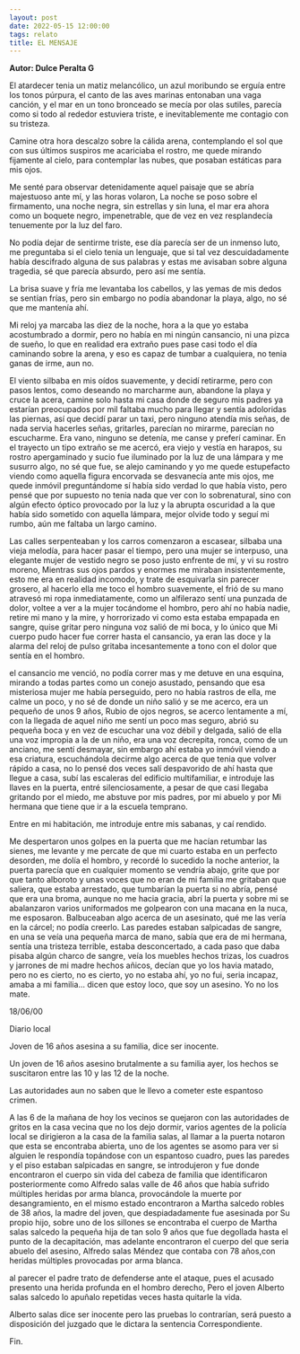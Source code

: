 ```yaml
---
layout: post
date: 2022-05-15 12:00:00
tags: relato
title: EL MENSAJE
---
```


**Autor: Dulce Peralta G**

El atardecer tenia un matiz melancólico, un azul moribundo se erguía
entre los tonos púrpura, el canto de las aves marinas entonaban una
vaga canción, y el mar en un tono bronceado se mecía por olas sutiles,
parecía como si todo al rededor estuviera triste, e inevitablemente me
contagio con su tristeza.

Camine otra hora descalzo sobre la cálida arena, contemplando el sol
que con sus últimos suspiros me acariciaba el rostro, me quede mirando
fijamente al cielo, para contemplar las nubes, que posaban estáticas
para mis ojos.

Me senté para observar detenidamente aquel paisaje que se abría
majestuoso ante mí, y las horas volaron,
La noche se poso sobre el firmamento, una noche negra, sin estrellas y
sin luna, el mar era ahora como un boquete negro, impenetrable, que de
vez en vez resplandecía tenuemente por la luz del faro.

No podía dejar de sentirme triste, ese día parecía ser de un inmenso
luto, me preguntaba si el cielo tenia un lenguaje, que si tal vez
descuidadamente había descifrado alguna de sus palabras y estas me
avisaban sobre alguna tragedia, sé que parecía absurdo, pero así me
sentía.

La brisa suave y fría me levantaba los cabellos, y las yemas de mis
dedos se sentían frías, pero sin embargo no podía abandonar la playa,
algo, no sé que me mantenía ahí.

Mi reloj ya marcaba las diez de la noche, hora a la que yo estaba
acostumbrado a dormir, pero no había en mi ningún cansancio, ni una
pizca de sueño, lo que en realidad era extraño pues pase casi todo el
día caminando sobre la arena, y eso es capaz de tumbar a cualquiera, no
tenia ganas de irme, aun no.

El viento silbaba en mis oídos suavemente, y decidí retirarme, pero con
pasos lentos, como deseando no marcharme aun, abandone la playa y cruce
la acera, camine solo hasta mi casa donde de seguro mis padres ya
estarían preocupados por mil faltaba mucho para llegar y sentía
adoloridas las piernas, así que decidí parar un taxi, pero ninguno
atendía mis señas, de nada servia hacerles señas, gritarles, parecían
no mirarme, parecían no escucharme. Era vano, ninguno se detenía, me canse y
preferí caminar. En el trayecto un tipo extraño se me acercó, era viejo
y vestía en harapos, su rostro apergaminado y sucio fue iluminado por
la luz de una lámpara y me susurro algo, no sé que fue, se alejo
caminando y yo me quede estupefacto viendo como aquella figura
encorvada se desvanecía ante mis ojos, me quede inmóvil preguntándome
sí había sido verdad lo que había visto, pero pensé que por supuesto no
tenia nada que ver con lo sobrenatural, sino con algún efecto óptico
provocado por la luz y la abrupta oscuridad a la que había sido
sometido con aquella lámpara, mejor olvide todo y seguí mi rumbo, aún
me faltaba un largo camino.

Las calles serpenteaban y los carros comenzaron a escasear, silbaba una
vieja melodía, para hacer pasar el tiempo, pero una mujer se interpuso,
una elegante mujer de vestido negro se poso justo enfrente de mí, y vi
su rostro moreno, Mientras sus ojos pardos y enormes me miraban
insistentemente, esto me era en realidad incomodo, y trate de
esquivarla sin parecer grosero, al hacerlo ella me toco el hombro
suavemente, el frió de su mano atravesó mi ropa inmediatamente, como un
alfilerazo sentí una punzada de dolor, voltee a ver a la mujer
tocándome el hombro, pero ahí no había nadie, retire mi mano y la mire,
y horrorizado vi como esta estaba empapada en sangre, quise gritar pero
ninguna voz salió de mi boca, y lo único que Mi cuerpo pudo hacer fue
correr hasta el cansancio, ya eran las doce y la alarma del reloj de
pulso gritaba incesantemente a tono con el dolor que sentía en el
hombro.

el cansancio me venció, no podía correr mas y me detuve en una esquina,
mirando a todas partes como un conejo asustado, pensando que esa
misteriosa mujer me había perseguido, pero no había rastros de ella, me
calme un poco, y no sé de donde un niño salió y se me acerco, era un
pequeño de unos 9 años,
Rubio de ojos negros, se acerco lentamente a mí, con la llegada de
aquel niño me sentí un poco mas seguro, abrió su pequeña boca y en vez
de escuchar una voz débil y delgada, salió de ella una voz impropia a
la de un niño, era una voz decrepita, ronca, como de un anciano, me
sentí desmayar, sin embargo ahí estaba yo inmóvil viendo a esa
criatura, escuchándola decirme algo acerca de que tenia que volver
rápido a casa, no lo pensé dos veces salí despavorido de ahí hasta que
llegue a casa, subí las escaleras del edificio multifamiliar, e
introduje las llaves en la puerta, entré silenciosamente, a pesar de
que casi llegaba gritando por el miedo, me abstuve por mis padres, por
mi abuelo y por Mi hermana que tiene que ir a la escuela temprano.

Entre en mi habitación, me introduje entre mis sabanas, y caí rendido.

Me despertaron unos golpes en la puerta que me hacían retumbar las
sienes, me levante y me percate de que mi cuarto estaba en un perfecto
desorden, me dolía el hombro, y recordé lo sucedido la noche anterior,
la puerta parecía que en cualquier momento se vendría abajo, grite que
por que tanto alboroto y unas voces que no eran de mi familia me
gritaban que saliera, que estaba arrestado, que tumbarían la puerta si
no abría, pensé que era una broma, aunque no me hacia gracia, abrí la
puerta y sobre mi se abalanzaron varios uniformados me golpearon con
una macana en la nuca, me esposaron. Balbuceaban algo acerca de un
asesinato, qué me las vería en la cárcel; no podía creerlo. Las paredes
estaban salpicadas de sangre, en una se veía una pequeña marca de mano,
sabía que era de mi hermana, sentía una tristeza terrible, estaba
desconcertado, a cada paso que daba pisaba algún charco de sangre, veía
los muebles hechos trizas, los cuadros y jarrones de mi madre hechos
añicos, decían que yo los havia matado, pero no es cierto, no es
cierto, yo no estaba ahí, yo no fui, seria incapaz, amaba a mi
familia... dicen que estoy loco, que soy un asesino. Yo no los mate.

18/06/00

Diario local

Joven de 16 años asesina a su familia, dice ser inocente.

Un joven de 16 años asesino brutalmente a su familia ayer, los hechos
se suscitaron entre las 10 y las 12 de la noche.

Las autoridades aun no saben que le llevo a cometer este espantoso
crimen.

A las 6 de la mañana de hoy los vecinos se quejaron con las autoridades
de gritos en la casa vecina que no los dejo dormir, varios agentes de
la policía local se dirigieron a la casa de la familia salas, al llamar
a la puerta notaron que esta se encontraba abierta, uno de los agentes
se asomo para ver si alguien le respondía topándose con un espantoso
cuadro, pues las paredes y el piso estaban salpicadas en sangre, se
introdujeron y fue donde encontraron el cuerpo sin vida del cabeza de
familia que identificaron posteriormente como Alfredo salas valle de 46
años que había sufrido múltiples heridas por arma blanca, provocándole
la muerte por desangramiento, en el mismo estado encontraron a Martha
salcedo robles de 38 años, la madre del joven, que despiadadamente fue
asesinada por Su propio hijo, sobre uno de los sillones se encontraba
el cuerpo de Martha salas salcedo la pequeña hija de tan solo 9 años
que fue degollada hasta el punto de la decapitación, mas adelante
encontraron el cuerpo del que seria abuelo del asesino, Alfredo salas
Méndez que contaba con 78 años,con heridas múltiples provocadas por arma
blanca.

al parecer el padre trato de defenderse ante el ataque, pues el acusado
presento una herida profunda en el hombro derecho,
Pero el joven Alberto salas salcedo lo apuñalo repetidas veces hasta
quitarle la vida.

Alberto salas dice ser inocente pero las pruebas lo contrarían, será
puesto a disposición del juzgado que le dictara la sentencia
Correspondiente.

Fin.